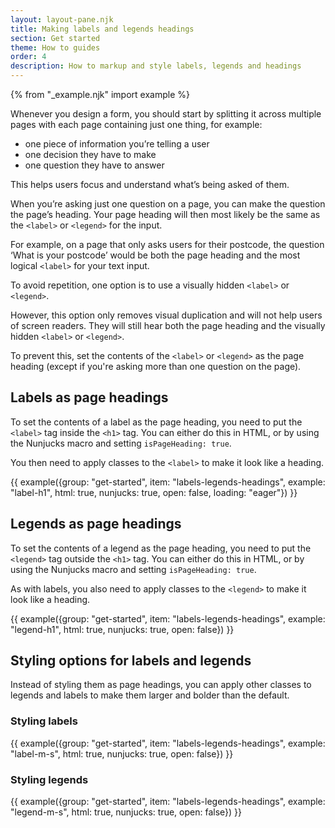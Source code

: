 ```yaml
---
layout: layout-pane.njk
title: Making labels and legends headings
section: Get started
theme: How to guides
order: 4
description: How to markup and style labels, legends and headings
---
```


{% from "_example.njk" import example %}

Whenever you design a form, you should start by splitting it across multiple pages with each page containing just one thing, for example:

- one piece of information you’re telling a user
- one decision they have to make
- one question they have to answer

This helps users focus and understand what’s being asked of them.

When you’re asking just one question on a page, you can make the question the page’s heading. Your page heading will then most likely be the same as the `<label>` or `<legend>` for the input.

For example, on a page that only asks users for their postcode, the question ‘What is your postcode’ would be both the page heading and the most logical `<label>` for your text input.

To avoid repetition, one option is to use a visually hidden `<label>` or `<legend>`.

However, this option only removes visual duplication and will not help users of screen readers. They will still hear both the page heading and the visually hidden `<label>` or `<legend>`.

To prevent this, set the contents of the `<label>` or `<legend>` as the page heading (except if you're asking more than one question on the page).

## Labels as page headings

To set the contents of a label as the page heading, you need to put the `<label>` tag inside the `<h1>` tag. You can either do this in HTML, or by using the Nunjucks macro and setting `isPageHeading: true`.

You then need to apply classes to the `<label>` to make it look like a heading.

{{ example({group: "get-started", item: "labels-legends-headings", example: "label-h1", html: true, nunjucks: true, open: false, loading: "eager"}) }}

## Legends as page headings

To set the contents of a legend as the page heading, you need to put the `<legend>` tag outside the `<h1>` tag. You can either do this in HTML, or by using the Nunjucks macro and setting `isPageHeading: true`.

As with labels, you also need to apply classes to the `<legend>` to make it look like a heading.

{{ example({group: "get-started", item: "labels-legends-headings", example: "legend-h1", html: true, nunjucks: true, open: false}) }}

## Styling options for labels and legends

Instead of styling them as page headings, you can apply other classes to legends and labels to make them larger and bolder than the default.

### Styling labels

{{ example({group: "get-started", item: "labels-legends-headings", example: "label-m-s", html: true, nunjucks: true, open: false}) }}

### Styling legends

{{ example({group: "get-started", item: "labels-legends-headings", example: "legend-m-s", html: true, nunjucks: true, open: false}) }}
